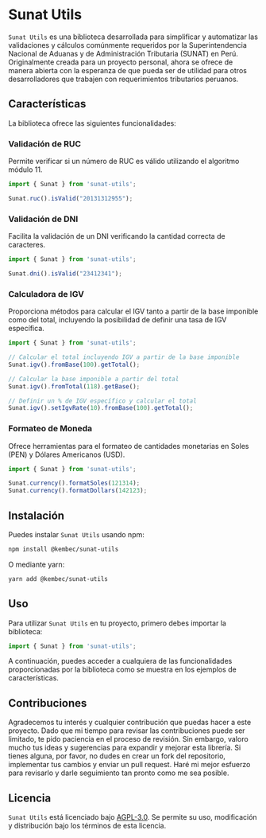 # Sunat Utils

`Sunat Utils` es una biblioteca desarrollada para simplificar y automatizar las validaciones y cálculos comúnmente requeridos por la Superintendencia Nacional de Aduanas y de Administración Tributaria (SUNAT) en Perú. Originalmente creada para un proyecto personal, ahora se ofrece de manera abierta con la esperanza de que pueda ser de utilidad para otros desarrolladores que trabajen con requerimientos tributarios peruanos.

## Características

La biblioteca ofrece las siguientes funcionalidades:

### Validación de RUC

Permite verificar si un número de RUC es válido utilizando el algoritmo módulo 11.

```typescript
import { Sunat } from 'sunat-utils';

Sunat.ruc().isValid("20131312955");
```

### Validación de DNI

Facilita la validación de un DNI verificando la cantidad correcta de caracteres.

```typescript
import { Sunat } from 'sunat-utils';

Sunat.dni().isValid("23412341");
```

### Calculadora de IGV

Proporciona métodos para calcular el IGV tanto a partir de la base imponible como del total, incluyendo la posibilidad de definir una tasa de IGV específica.

```typescript
import { Sunat } from 'sunat-utils';

// Calcular el total incluyendo IGV a partir de la base imponible
Sunat.igv().fromBase(100).getTotal();

// Calcular la base imponible a partir del total
Sunat.igv().fromTotal(118).getBase();

// Definir un % de IGV específico y calcular el total
Sunat.igv().setIgvRate(10).fromBase(100).getTotal();
```

### Formateo de Moneda

Ofrece herramientas para el formateo de cantidades monetarias en Soles (PEN) y Dólares Americanos (USD).

```typescript
import { Sunat } from 'sunat-utils';

Sunat.currency().formatSoles(121314);
Sunat.currency().formatDollars(142123);
```

## Instalación

Puedes instalar `Sunat Utils` usando npm:

```sh
npm install @kembec/sunat-utils
```

O mediante yarn:

```sh
yarn add @kembec/sunat-utils
```

## Uso

Para utilizar `Sunat Utils` en tu proyecto, primero debes importar la biblioteca:

```typescript
import { Sunat } from 'sunat-utils';
```

A continuación, puedes acceder a cualquiera de las funcionalidades proporcionadas por la biblioteca como se muestra en los ejemplos de características.

## Contribuciones

Agradecemos tu interés y cualquier contribución que puedas hacer a este proyecto. Dado que mi tiempo para revisar las contribuciones puede ser limitado, te pido paciencia en el proceso de revisión. Sin embargo, valoro mucho tus ideas y sugerencias para expandir y mejorar esta librería. Si tienes alguna, por favor, no dudes en crear un fork del repositorio, implementar tus cambios y enviar un pull request. Haré mi mejor esfuerzo para revisarlo y darle seguimiento tan pronto como me sea posible.

## Licencia

`Sunat Utils` está licenciado bajo [AGPL-3.0](https://opensource.org/licenses/AGPL-3.0). Se permite su uso, modificación y distribución bajo los términos de esta licencia.
